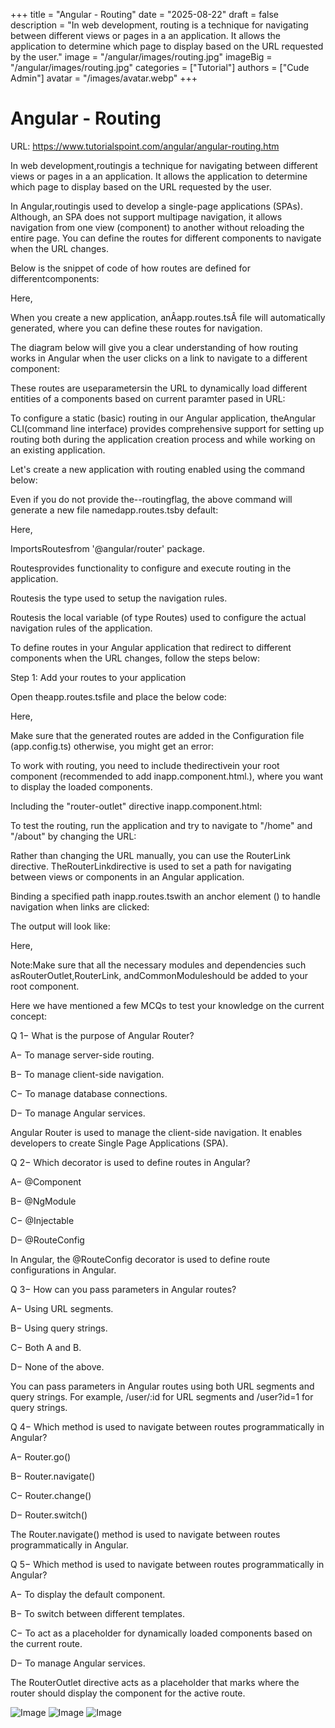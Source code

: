 +++
title = "Angular - Routing"
date = "2025-08-22"
draft = false
description = "In web development, routing is a technique for navigating between different views or pages in a an application. It allows the application to determine which page to display based on the URL requested by the user."
image = "/angular/images/routing.jpg"
imageBig = "/angular/images/routing.jpg"
categories = ["Tutorial"]
authors = ["Cude Admin"]
avatar = "/images/avatar.webp"
+++

# Angular - Routing

URL: https://www.tutorialspoint.com/angular/angular-routing.htm

In web development,routingis a technique for navigating between different views or pages in a an application. It allows the application to determine which page to display based on the URL requested by the user.

In Angular,routingis used to develop a single-page applications (SPAs). Although, an SPA does not support multipage navigation, it allows navigation from one view (component) to another without reloading the entire page. You can define the routes for different components to navigate when the URL changes.

Below is the snippet of code of how routes are defined for differentcomponents:

Here,

When you create a new application, anÂapp.routes.tsÂ file will automatically generated, where you can define these routes for navigation.

The diagram below will give you a clear understanding of how routing works in Angular when the user clicks on a link to navigate to a different component:



These routes are useparametersin the URL to dynamically load different entities of a components based on current  paramter pased in URL:

To configure a static (basic) routing in our Angular application, theAngular CLI(command line interface) provides comprehensive support for setting up routing both during the application creation process and while working on an existing application.

Let's create a new application with routing enabled using the command below:

Even if you do not provide the--routingflag, the above command will generate a new file namedapp.routes.tsby default:

Here,

ImportsRoutesfrom '@angular/router' package.

Routesprovides functionality to configure and execute routing in the application.

Routesis the type used to setup the navigation rules.

Routesis the local variable (of type Routes) used to configure the actual navigation rules of the application.

To define routes in your Angular application that redirect to different components when the URL changes, follow the steps below:

Step 1: Add your routes to your application

Open theapp.routes.tsfile and place the below code:

Here,

Make sure that the generated routes are added in the Configuration file (app.config.ts) otherwise, you might get an error:

To work with routing, you need to include the<router-outlet>directivein your root component (recommended to add inapp.component.html.),  where you want to display the loaded components.

Including the "router-outlet" directive inapp.component.html:

To test the routing, run the application and try to navigate to "/home" and "/about" by changing the URL:

Rather than changing the URL manually, you can use the RouterLink directive. TheRouterLinkdirective is used to set a path for navigating between views or components in an Angular application.

Binding a specified path inapp.routes.tswith an anchor element (<a>) to handle navigation when links are clicked:

The output will look like:

Here,

Note:Make sure that all the necessary modules and dependencies such asRouterOutlet,RouterLink, andCommonModuleshould be added to your root component.

Here we have mentioned a few MCQs to test your knowledge on the current concept:

Q 1− What is the purpose of Angular Router?

A− To manage server-side routing.

B− To manage client-side navigation.

C− To manage database connections.

D− To manage Angular services.

Angular Router is used to manage the client-side navigation. It enables developers to create Single Page Applications (SPA).

Q 2− Which decorator is used to define routes in Angular?

A− @Component

B− @NgModule

C− @Injectable

D− @RouteConfig

In Angular, the @RouteConfig decorator is used to define route configurations in Angular.

Q 3− How can you pass parameters in Angular routes?

A− Using URL segments.

B− Using query strings.

C− Both A and B.

D− None of the above.

You can pass parameters in Angular routes using both URL segments and query strings. For example, /user/:id for URL segments and /user?id=1 for query strings.

Q 4− Which method is used to navigate between routes programmatically in Angular?

A− Router.go()

B− Router.navigate()

C− Router.change()

D− Router.switch()

The Router.navigate() method is used to navigate between routes programmatically in Angular.

Q 5− Which method is used to navigate between routes programmatically in Angular?

A− To display the default component.

B− To switch between different templates.

C− To act as a placeholder for dynamically loaded components based on the current route.

D− To manage Angular services.

The RouterOutlet directive acts as a placeholder that marks where the router should display the component for the active route.

![Image](/angular/images/routing.jpg)
![Image](/angular/images/angular-routing.gif)
![Image](/angular/images/angular-routing1.gif)
